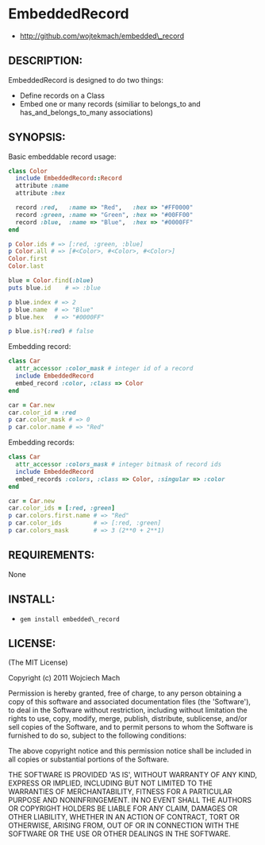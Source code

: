 # EmbeddedRecord

* http://github.com/wojtekmach/embedded\_record

## DESCRIPTION:

EmbeddedRecord is designed to do two things:

* Define records on a Class
* Embed one or many records (similiar to belongs\_to and
has\_and\_belongs\_to\_many associations)

## SYNOPSIS:

Basic embeddable record usage:

```ruby
class Color
  include EmbeddedRecord::Record
  attribute :name
  attribute :hex

  record :red,   :name => "Red",   :hex => "#FF0000"
  record :green, :name => "Green", :hex => "#00FF00"
  record :blue,  :name => "Blue",  :hex => "#0000FF"
end

p Color.ids # => [:red, :green, :blue]
p Color.all # => [#<Color>, #<Color>, #<Color>]
Color.first
Color.last

blue = Color.find(:blue)
puts blue.id    # => :blue

p blue.index # => 2
p blue.name  # => "Blue"
p blue.hex   # => "#0000FF"

p blue.is?(:red) # false
```

Embedding record:

```ruby
class Car
  attr_accessor :color_mask # integer id of a record
  include EmbeddedRecord
  embed_record :color, :class => Color
end

car = Car.new
car.color_id = :red
p car.color_mask # => 0
p car.color.name # => "Red"
```

Embedding records:

```ruby
class Car
  attr_accessor :colors_mask # integer bitmask of record ids
  include EmbeddedRecord
  embed_records :colors, :class => Color, :singular => :color
end

car = Car.new
car.color_ids = [:red, :green]
p car.colors.first.name # => "Red"
p car.color_ids         # => [:red, :green]
p car.colors_mask       # => 3 (2**0 + 2**1)
```

## REQUIREMENTS:

None

## INSTALL:

* `gem install embedded\_record`

## LICENSE:

(The MIT License)

Copyright (c) 2011 Wojciech Mach

Permission is hereby granted, free of charge, to any person obtaining
a copy of this software and associated documentation files (the
'Software'), to deal in the Software without restriction, including
without limitation the rights to use, copy, modify, merge, publish,
distribute, sublicense, and/or sell copies of the Software, and to
permit persons to whom the Software is furnished to do so, subject to
the following conditions:

The above copyright notice and this permission notice shall be
included in all copies or substantial portions of the Software.

THE SOFTWARE IS PROVIDED 'AS IS', WITHOUT WARRANTY OF ANY KIND,
EXPRESS OR IMPLIED, INCLUDING BUT NOT LIMITED TO THE WARRANTIES OF
MERCHANTABILITY, FITNESS FOR A PARTICULAR PURPOSE AND NONINFRINGEMENT.
IN NO EVENT SHALL THE AUTHORS OR COPYRIGHT HOLDERS BE LIABLE FOR ANY
CLAIM, DAMAGES OR OTHER LIABILITY, WHETHER IN AN ACTION OF CONTRACT,
TORT OR OTHERWISE, ARISING FROM, OUT OF OR IN CONNECTION WITH THE
SOFTWARE OR THE USE OR OTHER DEALINGS IN THE SOFTWARE.
